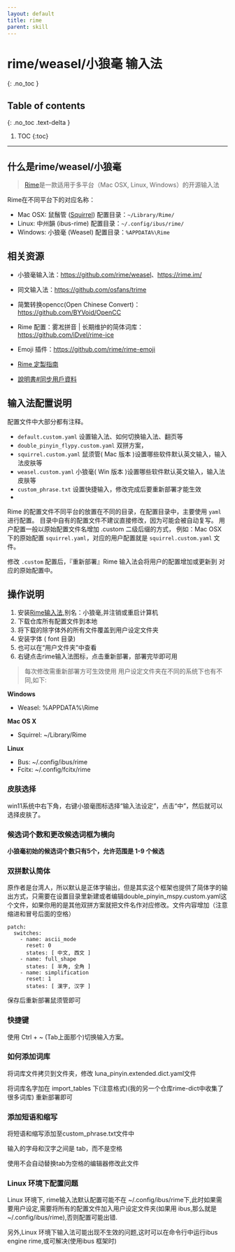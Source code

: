 ```yaml
---
layout: default
title: rime
parent: skill
---
```


# rime/weasel/小狼毫 输入法
{: .no_toc }

## Table of contents
{: .no_toc .text-delta }

1. TOC
{:toc}

---

## 什么是rime/weasel/小狼毫
> [Rime](https://github.com/rime)是一款适用于多平台（Mac OSX, Linux, Windows）的开源输入法

Rime在不同平台下的对应名称：
* Mac OSX: 鼠鬚管 ([Squirrel](https://github.com/rime/squirrel))
    配置目录：`~/Library/Rime/`
* Linux: 中州韻 (ibus-rime)
    配置目录：`~/.config/ibus/rime/`
* Windows: 小狼毫 (Weasel)
    配置目录：`%APPDATA%\Rime`

## 相关资源


- 小狼毫输入法：<https://github.com/rime/weasel>、<https://rime.im/>
- 同文输入法：<https://github.com/osfans/trime>
- 简繁转换opencc(Open Chinese Convert)：<https://github.com/BYVoid/OpenCC> 


- Rime 配置：雾凇拼音 | 长期维护的简体词库：<https://github.com/iDvel/rime-ice>
- Emoji 插件：<https://github.com/rime/rime-emoji>
- [Rime 定製指南](https://github.com/rime/home/wiki/CustomizationGuide)
- [說明書#同步用戶資料](https://github.com/rime/home/wiki/UserGuide#同步用戶資料)


## 输入法配置说明

配置文件中大部分都有注释。

- `default.custom.yaml` 设置输入法、如何切换输入法、翻页等
- `double_pinyin_flypy.custom.yaml` 双拼方案，
- `squirrel.custom.yaml` 鼠须管( Mac 版本 )设置哪些软件默认英文输入，输入法皮肤等
- `weasel.custom.yaml` 小狼毫( Win 版本 )设置哪些软件默认英文输入，输入法皮肤等
- `custom_phrase.txt` 设置快捷输入，修改完成后要重新部署才能生效
- 
Rime 的配置文件不同平台的放置在不同的目录，在配置目录中，主要使用 `yaml` 进行配置。
目录中自有的配置文件不建议直接修改，因为可能会被自动复写。
用户配置一般以原始配置文件名增加 .custom 二级后缀的方式，
例如：Mac OSX 下的原始配置 `squirrel.yaml`，对应的用户配置就是
`squirrel.custom.yaml` 文件。

修改 `.custom` 配置后，『重新部署』Rime 输入法会将用户的配置增加或更新到
对应的原始配置中。

## 操作说明

1. 安装[Rime输入法](https://rime.im/),别名：小狼毫,并注销或重启计算机
2. 下载仓库所有配置文件到本地
3. 将下载的除字体外的所有文件覆盖到用户设定文件夹
4. 安装字体 ( font 目录)
5. 也可以在“用户文件夹”中查看
6. 右键点击rime输入法图标，点击重新部署，部署完毕即可用

> 每次修改需重新部署方可生效使用
用户设定文件夹在不同的系统下也有不同,如下:

**Windows**

- Weasel: %APPDATA%\Rime

**Mac OS X**

- Squirrel: ~/Library/Rime

**Linux**

- Bus: ~/.config/ibus/rime
- Fcitx: ~/.config/fcitx/rime



### 皮肤选择
win11系统中右下角，右键小狼毫图标选择“输入法设定”，点击“中”，然后就可以选择皮肤了。

### 候选词个数和更改候选词框为横向

**小狼毫初始的候选词个数只有5个，允许范围是 1-9 个候选**

### 双拼默认简体

原作者是台湾人，所以默认是正体字输出，但是其实这个框架也提供了简体字的输出方式，只需要在设置目录里新建或者编辑double_pinyin_mspy.custom.yaml这个文件，如果你用的是其他双拼方案就把文件名作对应修改。文件内容增加（注意缩进和冒号后面的空格）

~~~
patch:
  switches:                  
    - name: ascii_mode
      reset: 0               
      states: [ 中文, 西文 ] 
    - name: full_shape       
      states: [ 半角, 全角 ]  
    - name: simplification
      reset: 1                
      states: [ 漢字, 汉字 ]
~~~

保存后重新部署鼠须管即可

### 快捷键
使用 Ctrl + ~ (Tab上面那个)切换输入方案。

### 如何添加词库
将词库文件拷贝到文件夹，修改 luna_pinyin.extended.dict.yaml文件

将词库名字加在 import_tables 下(注意格式)(我的另一个仓库rime-dict中收集了很多词库)
重新部署即可

### 添加短语和缩写
将短语和缩写添加至custom_phrase.txt文件中

输入的字母和汉字之间是 tab，而不是空格

使用不会自动替换tab为空格的编辑器修改此文件

### Linux 环境下配置问题
Linux 环境下, rime输入法默认配置可能不在 ~/.config/ibus/rime下,此时如果需要用户设定,需要将所有的配置文件加入用户设定文件夹(如果用 ibus,那么就是 ~/.config/ibus/rime),否则配置可能出错.

另外,Linux 环境下输入法可能出现不生效的问题,这时可以在命令行中运行ibus engine rime,或可解决(使用ibus 框架时)
